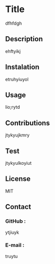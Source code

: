 
# Title
dfhfdgh
## Description
ehftyikj
## Instalation
etruhyiuyol
## Usage
lio;rytd
## Contributions
jtykyujkmry
## Test
jtykyulkoyiut
## License
MIT
## Contact
### GitHub : 
ytjiuyk
### E-mail : 
truytu